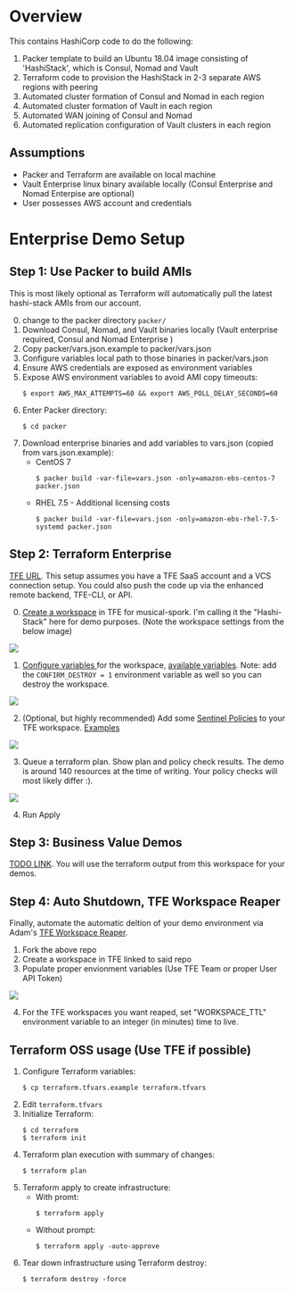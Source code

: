 # Overview
This contains HashiCorp code to do the following:
1. Packer template to build an Ubuntu 18.04 image consisting of 'HashiStack', which is Consul, Nomad and Vault
2. Terraform code to provision the HashiStack in 2-3 separate AWS regions with peering
3. Automated cluster formation of Consul and Nomad in each region
4. Automated cluster formation of Vault in each region
5. Automated WAN joining of Consul and Nomad
6. Automated replication configuration of Vault clusters in each region

## Assumptions
- Packer and Terraform are available on local machine
- Vault Enterprise linux binary available locally (Consul Enterprise and Nomad Enterpise are optional)
- User possesses AWS account and credentials

# Enterprise Demo Setup

## Step 1: Use Packer to build AMIs
This is most likely optional as Terraform will automatically pull the latest hashi-stack AMIs from our account.

0. change to the packer directory `packer/`
1. Download Consul, Nomad, and Vault binaries locally (Vault enterprise required, Consul and Nomad Enterprise )
2. Copy packer/vars.json.example to packer/vars.json
3. Configure variables local path to those binaries in packer/vars.json
4. Ensure AWS credentials are exposed as environment variables
5. Expose AWS environment variables to avoid AMI copy timeouts:
    ```
    $ export AWS_MAX_ATTEMPTS=60 && export AWS_POLL_DELAY_SECONDS=60
    ```
6. Enter Packer directory:
    ```
    $ cd packer
    ```
7. Download enterprise binaries and add variables to vars.json (copied from vars.json.example):
    * CentOS 7
        ```
        $ packer build -var-file=vars.json -only=amazon-ebs-centos-7 packer.json   
        ```
    * RHEL 7.5 - Additional licensing costs
        ```
        $ packer build -var-file=vars.json -only=amazon-ebs-rhel-7.5-systemd packer.json   
        ```

## Step 2: Terraform Enterprise  
[TFE URL](https://app.terraform.io). This setup assumes you have a TFE SaaS account and a VCS connection setup. You could also push the code up via the enhanced remote backend, TFE-CLI, or API.

0. [Create a workspace](https://www.terraform.io/docs/enterprise/workspaces/creating.html) in TFE for musical-spork. I'm calling it the "Hashi-Stack" here for demo purposes. (Note the workspace settings from the below image)

![](assets/create_workspace.png)

1. [Configure variables
](https://www.terraform.io/docs/enterprise/workspaces/variables.html) for the workspace, [available variables](terraform/variables.tf).  Note: add the `CONFIRM_DESTROY = 1` environment variable as well so you can destroy the workspace.

![](assets/configure_variables.png)

2. (Optional, but highly recommended) Add some [Sentinel Policies](https://www.terraform.io/docs/enterprise/sentinel/index.html) to your TFE workspace. [Examples](https://www.terraform.io/docs/enterprise/sentinel/examples.html)

![](assets/sentinel_policy.png)

3. Queue a terraform plan. Show plan and policy check results. The demo is around 140 resources at the time of writing. Your policy checks will most likely differ :).

![](assets/plan.png)

4. Run Apply

## Step 3: Business Value Demos
[TODO LINK](). You will use the terraform output from this workspace for your demos.

## Step 4: Auto Shutdown, TFE Workspace Reaper
Finally, automate the automatic deltion of your demo environment via Adam's [TFE Workspace Reaper](https://github.com/AdamCavaliere/TFE_WorkspaceReaper/).

1. Fork the above repo
2. Create a workspace in TFE linked to said repo
3. Populate proper envionment variables (Use TFE Team or proper User API Token)

![](assets/workspace_reaper_vars.png)

4. For the TFE workspaces you want reaped, set "WORKSPACE_TTL" environment variable to an integer (in minutes) time to live.

## Terraform OSS usage (Use TFE if possible)

1. Configure Terraform variables:
    ```
    $ cp terraform.tfvars.example terraform.tfvars
    ```
2. Edit `terraform.tfvars`
3. Initialize Terraform:
    ```
    $ cd terraform
    $ terraform init
    ```
4.  Terraform plan execution with summary of changes:
    ```
    $ terraform plan
    ```
5. Terraform apply to create infrastructure:
    * With promt:
        ```
        $ terraform apply 
        ```
    * Without prompt:
        ```
        $ terraform apply -auto-approve
        ```
6. Tear down infrastructure using Terraform destroy:
    ```
    $ terraform destroy -force
    ```
